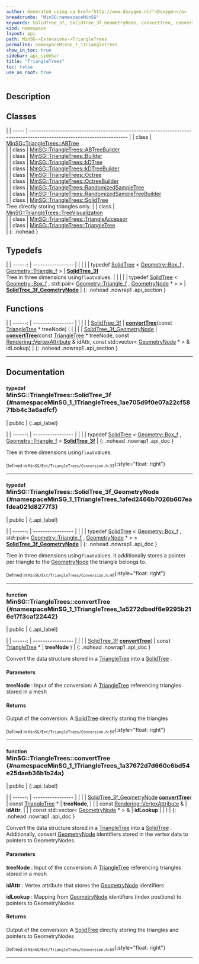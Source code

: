 ```yaml
---
author: Generated using <a href="http://www.doxygen.nl/">Doxygen</a>
breadcrumbs: "MinSG:namespaceMinSG"
keywords: SolidTree_3f, SolidTree_3f_GeometryNode, convertTree, convertTree
kind: namespace
layout: api
path: MinSG->Extensions->TriangleTrees
permalink: namespaceMinSG_1_1TriangleTrees
show_in_toc: true
sidebar: api_sidebar
title: "TriangleTrees"
toc: false
use_as_root: true
---
```


## Description





## Classes

|
| ----- | ----------------------------------------------------------------------------------------------------------------------- | 
| class | [MinSG::TriangleTrees::ABTree](classMinSG_1_1TriangleTrees_1_1ABTree) <br/>                                             | 
| class | [MinSG::TriangleTrees::ABTreeBuilder](classMinSG_1_1TriangleTrees_1_1ABTreeBuilder) <br/>                               | 
| class | [MinSG::TriangleTrees::Builder](classMinSG_1_1TriangleTrees_1_1Builder) <br/>                                           | 
| class | [MinSG::TriangleTrees::kDTree](classMinSG_1_1TriangleTrees_1_1kDTree) <br/>                                             | 
| class | [MinSG::TriangleTrees::kDTreeBuilder](classMinSG_1_1TriangleTrees_1_1kDTreeBuilder) <br/>                               | 
| class | [MinSG::TriangleTrees::Octree](classMinSG_1_1TriangleTrees_1_1Octree) <br/>                                             | 
| class | [MinSG::TriangleTrees::OctreeBuilder](classMinSG_1_1TriangleTrees_1_1OctreeBuilder) <br/>                               | 
| class | [MinSG::TriangleTrees::RandomizedSampleTree](classMinSG_1_1TriangleTrees_1_1RandomizedSampleTree) <br/>                 | 
| class | [MinSG::TriangleTrees::RandomizedSampleTreeBuilder](classMinSG_1_1TriangleTrees_1_1RandomizedSampleTreeBuilder) <br/>   | 
| class | [MinSG::TriangleTrees::SolidTree](classMinSG_1_1TriangleTrees_1_1SolidTree) <br/> Tree directly storing triangles only. | 
| class | [MinSG::TriangleTrees::TreeVisualization](classMinSG_1_1TriangleTrees_1_1TreeVisualization) <br/>                       | 
| class | [MinSG::TriangleTrees::TriangleAccessor](classMinSG_1_1TriangleTrees_1_1TriangleAccessor) <br/>                         | 
| class | [MinSG::TriangleTrees::TriangleTree](classMinSG_1_1TriangleTrees_1_1TriangleTree) <br/>                                 | 
{: .nohead }

## Typedefs

|
| ------: | ----------------- |
|  | |
| typedef [SolidTree](classMinSG_1_1TriangleTrees_1_1SolidTree) < [Geometry::Box_f](namespaceGeometry#namespaceGeometry_1a7049ac0db2eca3232a41d0c0f0f7e948) , [Geometry::Triangle_f](namespaceGeometry#namespaceGeometry_1a0d9198639b0c7f51f3cf504cbcfb7ec6) > | **[SolidTree_3f](#namespaceMinSG_1_1TriangleTrees_1ae705d9f0e07a22cf5871bb4c3a6adfcf)**  <br/> Tree in three dimensions using`float`values. |
|  | |
| typedef [SolidTree](classMinSG_1_1TriangleTrees_1_1SolidTree) < [Geometry::Box_f](namespaceGeometry#namespaceGeometry_1a7049ac0db2eca3232a41d0c0f0f7e948) , std::pair< [Geometry::Triangle_f](namespaceGeometry#namespaceGeometry_1a0d9198639b0c7f51f3cf504cbcfb7ec6) , [GeometryNode](classMinSG_1_1GeometryNode) * > > | **[SolidTree_3f_GeometryNode](#namespaceMinSG_1_1TriangleTrees_1afed2466b7026b607eafdea021d8277f3)**  |
{: .nohead .nowrap1 .api_section }


## Functions

|
| ------: | ----------------- |
|  | |
| [SolidTree_3f](namespaceMinSG_1_1TriangleTrees#namespaceMinSG_1_1TriangleTrees_1ae705d9f0e07a22cf5871bb4c3a6adfcf) | **[convertTree](#namespaceMinSG_1_1TriangleTrees_1a5272dbedf6e9295b216e17f3caf22442)**(const [TriangleTree](classMinSG_1_1TriangleTrees_1_1TriangleTree) * treeNode) |
|  | |
| [SolidTree_3f_GeometryNode](namespaceMinSG_1_1TriangleTrees#namespaceMinSG_1_1TriangleTrees_1afed2466b7026b607eafdea021d8277f3) | **[convertTree](#namespaceMinSG_1_1TriangleTrees_1a37672d7d660c6bd54e25daeb36b1b24a)**(const [TriangleTree](classMinSG_1_1TriangleTrees_1_1TriangleTree) * treeNode, const [Rendering::VertexAttribute](classRendering_1_1VertexAttribute) & idAttr, const std::vector< [GeometryNode](classMinSG_1_1GeometryNode) * > & idLookup) |
{: .nohead .nowrap1 .api_section }


-------------------------------------------------------------------

## Documentation

### <small>typedef</small><br/> MinSG::TriangleTrees::SolidTree_3f {#namespaceMinSG_1_1TriangleTrees_1ae705d9f0e07a22cf5871bb4c3a6adfcf}

| public |
{:.api_label}

|
| ------: | ----------------- |
|  |
| typedef [SolidTree](classMinSG_1_1TriangleTrees_1_1SolidTree) < [Geometry::Box_f](namespaceGeometry#namespaceGeometry_1a7049ac0db2eca3232a41d0c0f0f7e948) , [Geometry::Triangle_f](namespaceGeometry#namespaceGeometry_1a0d9198639b0c7f51f3cf504cbcfb7ec6) > **[SolidTree_3f](#namespaceMinSG_1_1TriangleTrees_1ae705d9f0e07a22cf5871bb4c3a6adfcf)**  |
{: .nohead .nowrap1 .api_doc }

Tree in three dimensions using`float`values.





<sub>Defined in `MinSG/Ext/TriangleTrees/Conversion.h:33`</sub>{:style="float: right"}

-------------------------------------------------------------------

### <small>typedef</small><br/> MinSG::TriangleTrees::SolidTree_3f_GeometryNode {#namespaceMinSG_1_1TriangleTrees_1afed2466b7026b607eafdea021d8277f3}

| public |
{:.api_label}

|
| ------: | ----------------- |
|  |
| typedef [SolidTree](classMinSG_1_1TriangleTrees_1_1SolidTree) < [Geometry::Box_f](namespaceGeometry#namespaceGeometry_1a7049ac0db2eca3232a41d0c0f0f7e948) , std::pair< [Geometry::Triangle_f](namespaceGeometry#namespaceGeometry_1a0d9198639b0c7f51f3cf504cbcfb7ec6) , [GeometryNode](classMinSG_1_1GeometryNode) * > > **[SolidTree_3f_GeometryNode](#namespaceMinSG_1_1TriangleTrees_1afed2466b7026b607eafdea021d8277f3)**  |
{: .nohead .nowrap1 .api_doc }



Tree in three dimensions using`float`values. It additionally stores a pointer per triangle to the [GeometryNode](classMinSG_1_1GeometryNode) the triangle belongs to.



<sub>Defined in `MinSG/Ext/TriangleTrees/Conversion.h:40`</sub>{:style="float: right"}

-------------------------------------------------------------------

### <small>function</small><br/> MinSG::TriangleTrees::convertTree {#namespaceMinSG_1_1TriangleTrees_1a5272dbedf6e9295b216e17f3caf22442}

| public |
{:.api_label}

|
| ------: | ----------------- |
|  |
| [SolidTree_3f](namespaceMinSG_1_1TriangleTrees#namespaceMinSG_1_1TriangleTrees_1ae705d9f0e07a22cf5871bb4c3a6adfcf) **[convertTree](#namespaceMinSG_1_1TriangleTrees_1a5272dbedf6e9295b216e17f3caf22442)**( | const [TriangleTree](classMinSG_1_1TriangleTrees_1_1TriangleTree) * | **treeNode** ) |
{: .nohead .nowrap1 .api_doc }



Convert the data structure stored in a [TriangleTree](classMinSG_1_1TriangleTrees_1_1TriangleTree) into a [SolidTree](classMinSG_1_1TriangleTrees_1_1SolidTree) .


#### Parameters
**treeNode**
:  Input of the conversion: A [TriangleTree](classMinSG_1_1TriangleTrees_1_1TriangleTree) referencing triangles stored in a mesh




#### Returns
Output of the conversion: A [SolidTree](classMinSG_1_1TriangleTrees_1_1SolidTree) directly storing the triangles





<sub>Defined in `MinSG/Ext/TriangleTrees/Conversion.h:50`</sub>{:style="float: right"}

-------------------------------------------------------------------

### <small>function</small><br/> MinSG::TriangleTrees::convertTree {#namespaceMinSG_1_1TriangleTrees_1a37672d7d660c6bd54e25daeb36b1b24a}

| public |
{:.api_label}

|
| ------: | ----------------- |
|  |
| [SolidTree_3f_GeometryNode](namespaceMinSG_1_1TriangleTrees#namespaceMinSG_1_1TriangleTrees_1afed2466b7026b607eafdea021d8277f3) **[convertTree](#namespaceMinSG_1_1TriangleTrees_1a37672d7d660c6bd54e25daeb36b1b24a)**( | const [TriangleTree](classMinSG_1_1TriangleTrees_1_1TriangleTree) * | **treeNode**, |
| | const [Rendering::VertexAttribute](classRendering_1_1VertexAttribute) & | **idAttr**, |
| | const std::vector< [GeometryNode](classMinSG_1_1GeometryNode) * > & | **idLookup** |
|   ) |
{: .nohead .nowrap1 .api_doc }



Convert the data structure stored in a [TriangleTree](classMinSG_1_1TriangleTrees_1_1TriangleTree) into a [SolidTree](classMinSG_1_1TriangleTrees_1_1SolidTree) . Additionally, convert [GeometryNode](classMinSG_1_1GeometryNode) identifiers stored in the vertex data to pointers to GeometryNodes.


#### Parameters
**treeNode**
:  Input of the conversion: A [TriangleTree](classMinSG_1_1TriangleTrees_1_1TriangleTree) referencing triangles stored in a mesh



**idAttr**
:  Vertex attribute that stores the [GeometryNode](classMinSG_1_1GeometryNode) identifiers



**idLookup**
:  Mapping from [GeometryNode](classMinSG_1_1GeometryNode) identifiers (index positions) to pointers to GeometryNodes




#### Returns
Output of the conversion: A [SolidTree](classMinSG_1_1TriangleTrees_1_1SolidTree) directly storing the triangles and pointers to GeometryNodes





<sub>Defined in `MinSG/Ext/TriangleTrees/Conversion.h:65`</sub>{:style="float: right"}

-------------------------------------------------------------------

